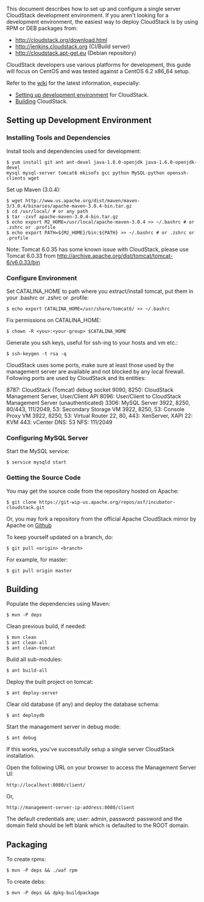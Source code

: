 This document describes how to set up and configure a single server CloudStack
development environment. If you aren't looking for a development environment,
the easiest way to deploy CloudStack is by using RPM or DEB packages from:

  - http://cloudstack.org/download.html
  - http://jenkins.cloudstack.org (CI/Build server)
  - http://cloudstack.apt-get.eu (Debian repository)

CloudStack developers use various platforms for development, this guide will
focus on CentOS and was tested against a CentOS 6.2 x86_64 setup.

Refer to the [wiki](http://cwiki.apache.org/confluence/display/CLOUDSTACK/Index)
for the latest information, especially:

  - [Setting up development environment](https://cwiki.apache.org/confluence/display/CLOUDSTACK/Setting+up+CloudStack+Development+Environment) for CloudStack.
  - [Building](https://cwiki.apache.org/confluence/display/CLOUDSTACK/Building+with+Maven) CloudStack.

## Setting up Development Environment

### Installing Tools and Dependencies

Install tools and dependencies used for development:

    $ yum install git ant ant-devel java-1.6.0-openjdk java-1.6.0-openjdk-devel
    mysql mysql-server tomcat6 mkisofs gcc python MySQL-python openssh-clients wget

Set up Maven (3.0.4):

    $ wget http://www.us.apache.org/dist/maven/maven-3/3.0.4/binaries/apache-maven-3.0.4-bin.tar.gz
    $ cd /usr/local/ # or any path
    $ tar -zxvf apache-maven-3.0.4-bin.tar.gz
    $ echo export M2_HOME=/usr/local/apache-maven-3.0.4 >> ~/.bashrc # or .zshrc or .profile
    $ echo export PATH=${M2_HOME}/bin:${PATH} >> ~/.bashrc # or .zshrc or .profile

Note: Tomcat 6.0.35 has some known issue with CloudStack, please use Tomcat
6.0.33 from http://archive.apache.org/dist/tomcat/tomcat-6/v6.0.33/bin

### Configure Environment

Set CATALINA_HOME to path where you extract/install tomcat, put them in your
.bashrc or .zshrc or .profile:

    $ echo export CATALINA_HOME=/usr/share/tomcat6/ >> ~/.bashrc

Fix permissions on CATALINA_HOME:

    $ chown -R <you>:<your-group> $CATALINA_HOME

Generate you ssh keys, useful for ssh-ing to your hosts and vm etc.:

    $ ssh-keygen -t rsa -q

CloudStack uses some ports, make sure at least those used by the management
server are available and not blocked by any local firewall. Following ports are
used by CloudStack and its entities:

8787: CloudStack (Tomcat) debug socket
9090, 8250: CloudStack Management Server, User/Client API
8096: User/Client to CloudStack Management Server (unauthenticated)
3306: MySQL Server
3922, 8250, 80/443, 111/2049, 53: Secondary Storage VM
3922, 8250, 53: Console Proxy VM
3922, 8250, 53: Virtual Router
22, 80, 443: XenServer, XAPI
22: KVM
443: vCenter
DNS: 53
NFS: 111/2049

### Configuring MySQL Server

Start the MySQL service:

    $ service mysqld start

### Getting the Source Code

You may get the source code from the repository hosted on Apache:

    $ git clone https://git-wip-us.apache.org/repos/asf/incubator-cloudstack.git

Or, you may fork a repository from the official Apache CloudStack mirror by
Apache on [Github](https://github.com/apache/incubator-cloudstack)

To keep yourself updated on a branch, do:

    $ git pull <origin> <branch>

For example, for master:

    $ git pull origin master

## Building

Populate the dependencies using Maven:

    $ mvn -P deps

Clean previous build, if needed:

    $ mvn clean
    $ ant clean-all
    $ ant clean-tomcat

Build all sub-modules:

    $ ant build-all

Deploy the built project on tomcat:

    $ ant deploy-server

Clear old database (if any) and deploy the database schema:

    $ ant deploydb

Start the management server in debug mode:

    $ ant debug

If this works, you've successfully setup a single server CloudStack installation.

Open the following URL on your browser to access the Management Server UI:

    http://localhost:8080/client/

Or,

    http://management-server-ip-address:8080/client

The default credentials are; user: admin, password: password and the domain
field should be left blank which is defaulted to the ROOT domain.

## Packaging

To create rpms:

    $ mvn -P deps && ./waf rpm

To create debs:

    $ mvn -P deps && dpkg-buildpackage


